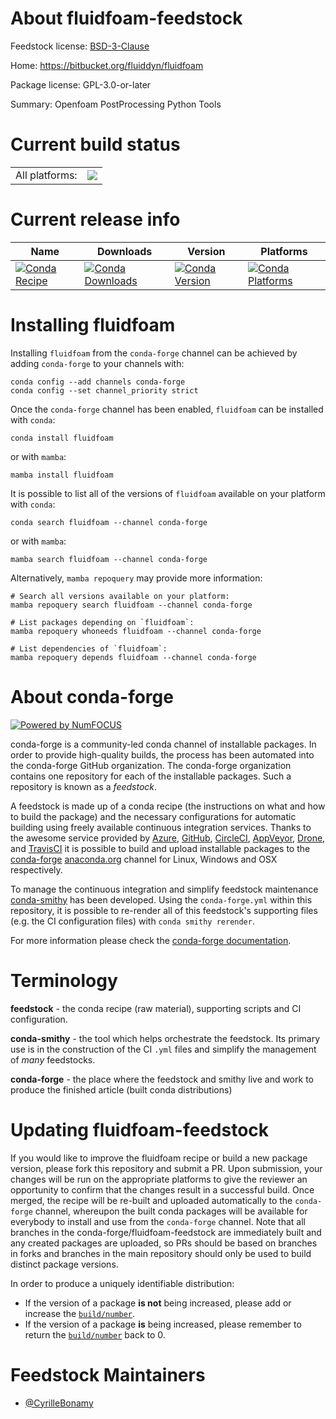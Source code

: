 About fluidfoam-feedstock
=========================

Feedstock license: [BSD-3-Clause](https://github.com/conda-forge/fluidfoam-feedstock/blob/main/LICENSE.txt)

Home: https://bitbucket.org/fluiddyn/fluidfoam

Package license: GPL-3.0-or-later

Summary: Openfoam PostProcessing Python Tools

Current build status
====================


<table><tr><td>All platforms:</td>
    <td>
      <a href="https://dev.azure.com/conda-forge/feedstock-builds/_build/latest?definitionId=6628&branchName=main">
        <img src="https://dev.azure.com/conda-forge/feedstock-builds/_apis/build/status/fluidfoam-feedstock?branchName=main">
      </a>
    </td>
  </tr>
</table>

Current release info
====================

| Name | Downloads | Version | Platforms |
| --- | --- | --- | --- |
| [![Conda Recipe](https://img.shields.io/badge/recipe-fluidfoam-green.svg)](https://anaconda.org/conda-forge/fluidfoam) | [![Conda Downloads](https://img.shields.io/conda/dn/conda-forge/fluidfoam.svg)](https://anaconda.org/conda-forge/fluidfoam) | [![Conda Version](https://img.shields.io/conda/vn/conda-forge/fluidfoam.svg)](https://anaconda.org/conda-forge/fluidfoam) | [![Conda Platforms](https://img.shields.io/conda/pn/conda-forge/fluidfoam.svg)](https://anaconda.org/conda-forge/fluidfoam) |

Installing fluidfoam
====================

Installing `fluidfoam` from the `conda-forge` channel can be achieved by adding `conda-forge` to your channels with:

```
conda config --add channels conda-forge
conda config --set channel_priority strict
```

Once the `conda-forge` channel has been enabled, `fluidfoam` can be installed with `conda`:

```
conda install fluidfoam
```

or with `mamba`:

```
mamba install fluidfoam
```

It is possible to list all of the versions of `fluidfoam` available on your platform with `conda`:

```
conda search fluidfoam --channel conda-forge
```

or with `mamba`:

```
mamba search fluidfoam --channel conda-forge
```

Alternatively, `mamba repoquery` may provide more information:

```
# Search all versions available on your platform:
mamba repoquery search fluidfoam --channel conda-forge

# List packages depending on `fluidfoam`:
mamba repoquery whoneeds fluidfoam --channel conda-forge

# List dependencies of `fluidfoam`:
mamba repoquery depends fluidfoam --channel conda-forge
```


About conda-forge
=================

[![Powered by
NumFOCUS](https://img.shields.io/badge/powered%20by-NumFOCUS-orange.svg?style=flat&colorA=E1523D&colorB=007D8A)](https://numfocus.org)

conda-forge is a community-led conda channel of installable packages.
In order to provide high-quality builds, the process has been automated into the
conda-forge GitHub organization. The conda-forge organization contains one repository
for each of the installable packages. Such a repository is known as a *feedstock*.

A feedstock is made up of a conda recipe (the instructions on what and how to build
the package) and the necessary configurations for automatic building using freely
available continuous integration services. Thanks to the awesome service provided by
[Azure](https://azure.microsoft.com/en-us/services/devops/), [GitHub](https://github.com/),
[CircleCI](https://circleci.com/), [AppVeyor](https://www.appveyor.com/),
[Drone](https://cloud.drone.io/welcome), and [TravisCI](https://travis-ci.com/)
it is possible to build and upload installable packages to the
[conda-forge](https://anaconda.org/conda-forge) [anaconda.org](https://anaconda.org/)
channel for Linux, Windows and OSX respectively.

To manage the continuous integration and simplify feedstock maintenance
[conda-smithy](https://github.com/conda-forge/conda-smithy) has been developed.
Using the ``conda-forge.yml`` within this repository, it is possible to re-render all of
this feedstock's supporting files (e.g. the CI configuration files) with ``conda smithy rerender``.

For more information please check the [conda-forge documentation](https://conda-forge.org/docs/).

Terminology
===========

**feedstock** - the conda recipe (raw material), supporting scripts and CI configuration.

**conda-smithy** - the tool which helps orchestrate the feedstock.
                   Its primary use is in the construction of the CI ``.yml`` files
                   and simplify the management of *many* feedstocks.

**conda-forge** - the place where the feedstock and smithy live and work to
                  produce the finished article (built conda distributions)


Updating fluidfoam-feedstock
============================

If you would like to improve the fluidfoam recipe or build a new
package version, please fork this repository and submit a PR. Upon submission,
your changes will be run on the appropriate platforms to give the reviewer an
opportunity to confirm that the changes result in a successful build. Once
merged, the recipe will be re-built and uploaded automatically to the
`conda-forge` channel, whereupon the built conda packages will be available for
everybody to install and use from the `conda-forge` channel.
Note that all branches in the conda-forge/fluidfoam-feedstock are
immediately built and any created packages are uploaded, so PRs should be based
on branches in forks and branches in the main repository should only be used to
build distinct package versions.

In order to produce a uniquely identifiable distribution:
 * If the version of a package **is not** being increased, please add or increase
   the [``build/number``](https://docs.conda.io/projects/conda-build/en/latest/resources/define-metadata.html#build-number-and-string).
 * If the version of a package **is** being increased, please remember to return
   the [``build/number``](https://docs.conda.io/projects/conda-build/en/latest/resources/define-metadata.html#build-number-and-string)
   back to 0.

Feedstock Maintainers
=====================

* [@CyrilleBonamy](https://github.com/CyrilleBonamy/)

